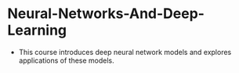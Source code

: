 # Neural-Networks-And-Deep-Learning
- This course introduces deep neural network models and explores applications of these models.
